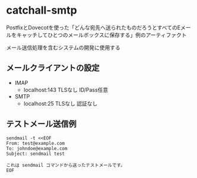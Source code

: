 # catchall-smtp

PostfixとDovecotを使った「どんな宛先へ送られたものだろうとすべてのEメールをキャッチしてひとつのメールボックスに保存する」例のアーティファクト

メール送信処理を含むシステムの開発に使用する

## メールクライアントの設定

- IMAP
    - localhost:143 TLSなし ID/Pass任意
- SMTP
    - localhost:25 TLSなし 認証なし

## テストメール送信例

```
sendmail -t <<EOF
From: test@example.com
To: johndoe@example.com
Subject: sendmail test

これは sendmail コマンドから送ったテストメールです。
EOF
```
